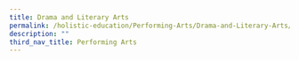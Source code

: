 ```yaml
---
title: Drama and Literary Arts
permalink: /holistic-education/Performing-Arts/Drama-and-Literary-Arts/
description: ""
third_nav_title: Performing Arts
---
```

